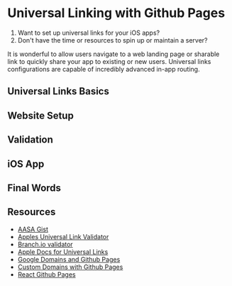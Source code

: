 # Universal Linking with Github Pages

1. Want to set up universal links for your iOS apps?
2. Don't have the time or resources to spin up or maintain a server?

It is wonderful to allow users navigate to a web landing page or sharable link to quickly share your app to existing or new users.  Universal links configurations are capable of incredibly advanced in-app routing.

## Universal Links Basics

## Website Setup

## Validation

## iOS App

## Final Words

## Resources
- [AASA Gist](https://gist.github.com/anhar/6d50c023f442fb2437e1)
- [Apples Universal Link Validator](https://search.developer.apple.com/appsearch-validation-tool)
- [Branch.io validator](https://branch.io/resources/aasa-validator/)
- [Apple Docs for Universal Links](https://developer.apple.com/documentation/uikit/inter-process_communication/allowing_apps_and_websites_to_link_to_your_content/enabling_universal_links)
- [Google Domains and Github Pages](https://dev.to/trentyang/how-to-setup-google-domain-for-github-pages-1p58)
- [Custom Domains with Github Pages](https://help.github.com/en/github/working-with-github-pages/configuring-a-custom-domain-for-your-github-pages-site)
- [React Github Pages](https://github.com/gitname/react-gh-pages)